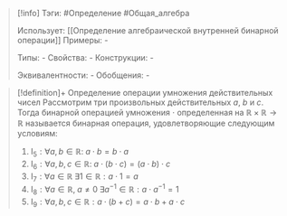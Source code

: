 > [!info]
> Тэги: #Определение #Общая_алгебра 
> 
> Использует: [[Определение aлгебраической внутренней бинарной операции]]
> Примеры: *-*
> 
> Типы: *-*
> Свойства: *-*
> Конструкции: *-*
> 
> Эквивалентности: *-*
> Обобщения: *-*

> [!definition]+ Определение операции умножения действительных чисел
> Рассмотрим три произвольных действительных $a$, $b$ и $c$. Тогда бинарной операцией умножения $\cdot$ определенная на $\mathbb{R \times R \rightarrow R}$ называется бинарная операция, удовлетворяющие следующим условиям:
> 1. $\text{I}_{5}: \forall a,b \in \mathbb R: \; a \cdot b = b \cdot a$
> 2. $\text{I}_{6}: \forall a,b,c \in \mathbb R: \; a \cdot (b \cdot c) = (a \cdot b) \cdot c$
> 3. $\text{I}_{7}: \forall a \in \mathbb R \; \exists 1 \in \mathbb R: a \cdot 1 = a$
> 4. $\text{I}_{8}: \forall a \in \mathbb R, \; a \neq 0 \; \exists a^{-1} \in \mathbb R: a \cdot a^{-1} = 1$
> 5. $\text{I}_{9}: \forall a, b, c \in \mathbb R: a \cdot (b + c) = a \cdot b + a \cdot c$